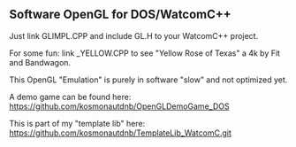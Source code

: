 ## Software OpenGL for DOS/WatcomC++

Just link GLIMPL.CPP and include GL.H to your WatcomC++ project.  

For some fun: link _YELLOW.CPP to see "Yellow Rose of Texas" a 4k by Fit and Bandwagon.  

This OpenGL "Emulation" is purely in software "slow" and not optimized yet.  

A demo game can be found here: https://github.com/kosmonautdnb/OpenGLDemoGame_DOS  

This is part of my "template lib" here: https://github.com/kosmonautdnb/TemplateLib_WatcomC.git  
